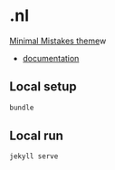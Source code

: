 # .nl

[Minimal Mistakes theme](https://github.com/mmistakes/minimal-mistakes)w
- [documentation](https://mmistakes.github.io/minimal-mistakes/docs/quick-start-guide/)


## Local setup
```bash
bundle
```

## Local run
```bash
jekyll serve
```
